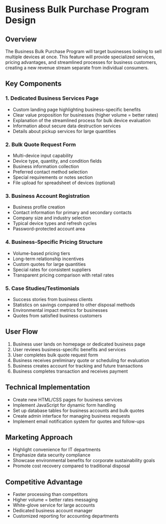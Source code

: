 # Business Bulk Purchase Program Design

## Overview
The Business Bulk Purchase Program will target businesses looking to sell multiple devices at once. This feature will provide specialized services, pricing advantages, and streamlined processes for business customers, creating a new revenue stream separate from individual consumers.

## Key Components

### 1. Dedicated Business Services Page
- Custom landing page highlighting business-specific benefits
- Clear value proposition for businesses (higher volume = better rates)
- Explanation of the streamlined process for bulk device evaluation
- Information about secure data destruction services
- Details about pickup services for large quantities

### 2. Bulk Quote Request Form
- Multi-device input capability
- Device type, quantity, and condition fields
- Business information collection
- Preferred contact method selection
- Special requirements or notes section
- File upload for spreadsheet of devices (optional)

### 3. Business Account Registration
- Business profile creation
- Contact information for primary and secondary contacts
- Company size and industry selection
- Typical device types and refresh cycles
- Password-protected account area

### 4. Business-Specific Pricing Structure
- Volume-based pricing tiers
- Long-term relationship incentives
- Custom quotes for large quantities
- Special rates for consistent suppliers
- Transparent pricing comparison with retail rates

### 5. Case Studies/Testimonials
- Success stories from business clients
- Statistics on savings compared to other disposal methods
- Environmental impact metrics for businesses
- Quotes from satisfied business customers

## User Flow
1. Business user lands on homepage or dedicated business page
2. User reviews business-specific benefits and services
3. User completes bulk quote request form
4. Business receives preliminary quote or scheduling for evaluation
5. Business creates account for tracking and future transactions
6. Business completes transaction and receives payment

## Technical Implementation
- Create new HTML/CSS pages for business services
- Implement JavaScript for dynamic form handling
- Set up database tables for business accounts and bulk quotes
- Create admin interface for managing business requests
- Implement email notification system for quotes and follow-ups

## Marketing Approach
- Highlight convenience for IT departments
- Emphasize data security compliance
- Showcase environmental benefits for corporate sustainability goals
- Promote cost recovery compared to traditional disposal

## Competitive Advantage
- Faster processing than competitors
- Higher volume = better rates messaging
- White-glove service for large accounts
- Dedicated business account manager
- Customized reporting for accounting departments

